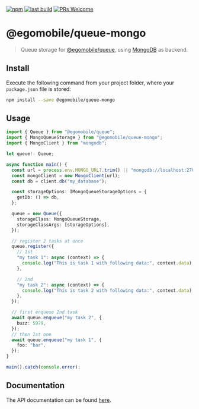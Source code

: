 [![npm](https://img.shields.io/npm/v/@egomobile/queue-mongo.svg)](https://www.npmjs.com/package/@egomobile/queue-mongo)
[![last build](https://img.shields.io/github/workflow/status/egomobile/node-queue-mongo/Publish)](https://github.com/egomobile/node-queue-mongo/actions?query=workflow%3APublish)
[![PRs Welcome](https://img.shields.io/badge/PRs-welcome-brightgreen.svg?style=flat-square)](https://github.com/egomobile/node-queue-mongo/pulls)

# @egomobile/queue-mongo

> Queue storage for [@egomobile/queue](https://github.com/egomobile/node-queue), using [MongoDB](https://en.wikipedia.org/wiki/MongoDB) as backend.

## Install

Execute the following command from your project folder, where your `package.json` file is stored:

```bash
npm install --save @egomobile/queue-mongo
```

## Usage

```typescript
import { Queue } from "@egomobile/queue";
import { MongoQueueStorage } from "@egomobile/queue-mongo";
import { MongoClient } from "mongodb";

let queue!: Queue;

async function main() {
  const url = process.env.MONGO_URL?.trim() || "mongodb://localhost:27017";
  const mongoClient = new MongoClient(url);
  const db = client.db("my_database");

  const storageOptions: IMongoQueueStorageOptions = {
    getDb: () => db,
  };

  queue = new Queue({
    storageClass: MongoQueueStorage,
    storageClassArgs: [storageOptions],
  });

  // register 2 tasks at once
  queue.register({
    // 1st
    "my task 1": async (context) => {
      console.log("This is task 1 with following data:", context.data);
    },

    // 2nd
    "my task 2": async (context) => {
      console.log("This is task 2 with following data:", context.data);
    },
  });

  // first enqueue 2nd task
  await queue.enqueue("my task 2", {
    buzz: 5979,
  });
  // then 1st one
  await queue.enqueue("my task 1", {
    foo: "bar",
  });
}

main().catch(console.error);
```

## Documentation

The API documentation can be found [here](https://egomobile.github.io/node-queue-mongo/).

